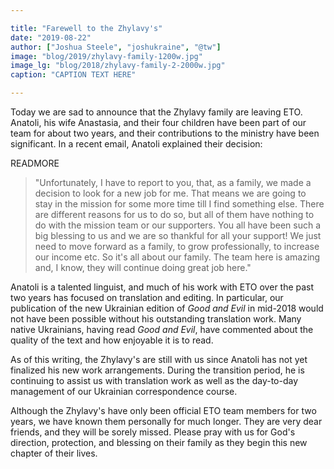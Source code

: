 ```yaml
---

title: "Farewell to the Zhylavy's"
date: "2019-08-22"
author: ["Joshua Steele", "joshukraine", "@tw"]
image: "blog/2019/zhylavy-family-1200w.jpg"
image_lg: "blog/2018/zhylavy-family-2-2000w.jpg"
caption: "CAPTION TEXT HERE"

---
```


Today we are sad to announce that the Zhylavy family are leaving ETO. Anatoli, his wife Anastasia, and their four children have been part of our team for about two years, and their contributions to the ministry have been significant. In a recent email, Anatoli explained their decision:

READMORE

> "Unfortunately, I have to report to you, that, as a family, we made a decision to look for a new job for me. That means we are going to stay in the mission for some more time till I find something else. There are different reasons for us to do so, but all of them have nothing to do with the mission team or our supporters. You all have been such a big blessing to us and we are so thankful for all your support! We just need to move forward as a family, to grow professionally, to increase our income etc. So it's all about our family. The team here is amazing and, I know, they will continue doing great job here."

Anatoli is a talented linguist, and much of his work with ETO over the past two years has focused on translation and editing. In particular, our publication of the new Ukrainian edition of *Good and Evil* in mid-2018 would not have been possible without his outstanding translation work. Many native Ukrainians, having read *Good and Evil*, have commented about the quality of the text and how enjoyable it is to read.

As of this writing, the Zhylavy's are still with us since Anatoli has not yet finalized his new work arrangements. During the transition period, he is continuing to assist us with translation work as well as the day-to-day management of our Ukrainian correspondence course.

Although the Zhylavy's have only been official ETO team members for two years, we have known them personally for much longer. They are very dear friends, and they will be sorely missed. Please pray with us for God's direction, protection, and blessing on their family as they begin this new chapter of their lives.
